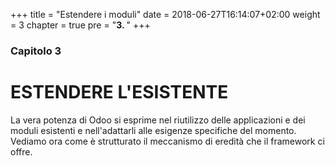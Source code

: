 +++
title = "Estendere i moduli"
date = 2018-06-27T16:14:07+02:00
weight = 3
chapter = true
pre = "<b>3. </b>"
+++

### Capitolo 3

# ESTENDERE L'ESISTENTE

La vera potenza di Odoo si esprime nel riutilizzo delle applicazioni e dei moduli esistenti e nell'adattarli alle esigenze specifiche del momento. Vediamo ora come è strutturato il meccanismo di eredità che il framework ci offre.